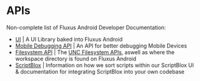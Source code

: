 # APIs
Non-complete list of Fluxus Android Developer Documentation:
- [UI](UI%20Library.md) | A UI Library baked into Fluxus Android
- [Mobile Debugging API](Debugging%20API.md) | An API for better debugging Mobile Devices
- [Filesystem API](/Developers/Filesystem) | The [UNC Filesystem APIs](https://github.com/unified-naming-convention/NamingStandard/blob/main/api/filesystem.md), aswell as where the workspace directory is found on Fluxus Android
- [ScriptBlox](/Developers/ScriptBlox/ScriptBlox) | Information on how we sort scripts within our ScriptBlox UI & documentation for integrating ScriptBlox into your own codebase
